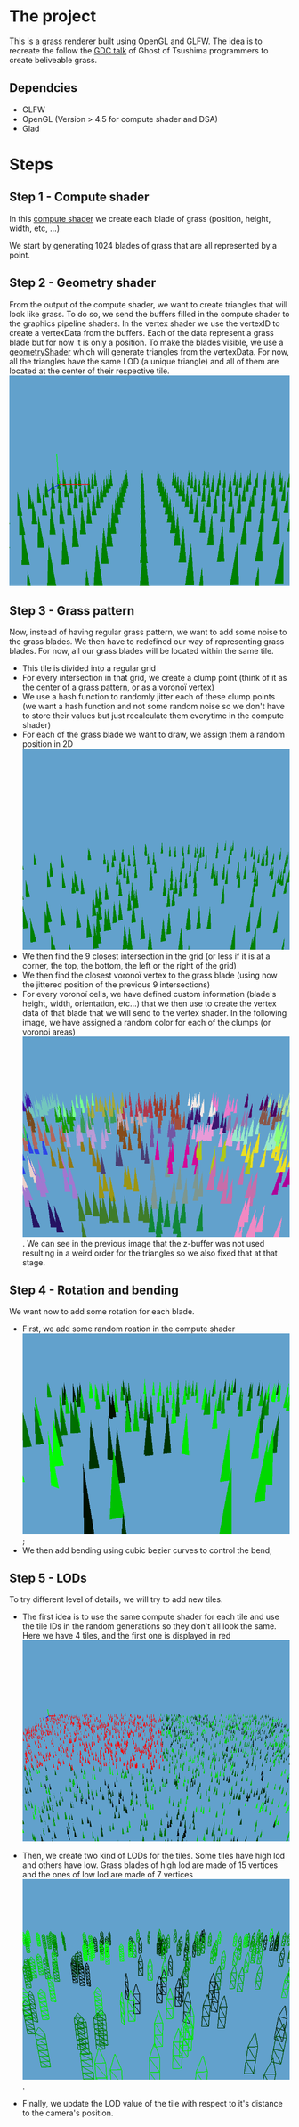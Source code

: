 # The project

This is a grass renderer built using OpenGL and GLFW. The idea is to recreate the follow the [GDC talk](https://www.youtube.com/watch?v=Ibe1JBF5i5Y) of Ghost of Tsushima programmers to create beliveable grass.

## Dependcies

- GLFW
- OpenGL (Version > 4.5 for compute shader and DSA)
- Glad

# Steps

## Step 1 - Compute shader

In this [compute shader](shader/grassCompute.glsl) we create each blade of grass (position, height, width, etc, ...)

We start by generating 1024 blades of grass that are all represented by a point.

## Step 2 - Geometry shader

From the output of the compute shader, we want to create triangles that will look like grass. To do so, we send the buffers filled in the compute shader to the graphics pipeline shaders. In the vertex shader we use the vertexID to create a vertexData from the buffers. Each of the data represent a grass blade but for now it is only a position. To make the blades visible, we use a [geometryShader](shader/geom.glsl) which will generate triangles from the vertexData. For now, all the triangles have the same LOD (a unique triangle) and all of them are located at the center of their respective tile.
![First output of the geometry shader](report/trianglesOutsideGeometry.png)

## Step 3 - Grass pattern

Now, instead of having regular grass pattern, we want to add some noise to the grass blades. We then have to redefined our way of representing grass blades. For now, all our grass blades will be located within the same tile.

- This tile is divided into a regular grid 
- For every intersection in that grid, we create a clump point (think of it as the center of a grass pattern, or as a voronoï vertex)
- We use a hash function to randomly jitter each of these clump points (we want a hash function and not some random noise so we don't have to store their values but just recalculate them everytime in the compute shader)
- For each of the grass blade we want to draw, we assign them a random position in 2D ![Random position](report/trianglesRandomPosition.png)
- We then find the 9 closest intersection in the grid (or less if it is at a corner, the top, the bottom, the left or the right of the grid)
- We then find the closest voronoï vertex to the grass blade (using now the jittered position of the previous 9 intersections)
- For every voronoï cells, we have defined custom information (blade's height, width, orientation, etc...) that we then use to create the vertex data of that blade that we will send to the vertex shader. In the following image, we have assigned a random color for each of the clumps (or voronoi areas) ![Clump colors](report/trianglesClumps.png). We can see in the previous image that the z-buffer was not used resulting in a weird order for the triangles so we also fixed that at that stage.

## Step 4 - Rotation and bending

We want now to add some rotation for each blade.

- First, we add some random roation in the compute shader ![Random rotation](report/randomRotations.png);
- We then add bending using cubic bezier curves to control the bend;

## Step 5 - LODs

To try different level of details, we will try to add new tiles.

- The first idea is to use the same compute shader for each tile and use the tile IDs in the random generations so they don't all look the same. Here we have 4 tiles, and the first one is displayed in red ![Multiple tiles](report/multipleTile.png)

- Then, we create two kind of LODs for the tiles. Some tiles have high lod and others have low. Grass blades of high lod are made of 15 vertices and the ones of low lod are made of 7 vertices ![Multiple LOD](report/lodBlades.png).

- Finally, we update the LOD value of the tile with respect to it's distance to the camera's position.